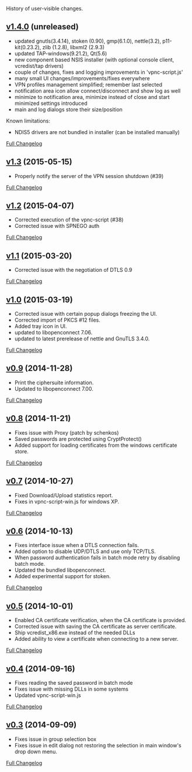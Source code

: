 History of user-visible changes.

## [v1.4.0](https://github.com/openconnect/openconnect-gui/tree/v1.4.0) (unreleased)
- updated gnutls(3.4.14), stoken (0.90), gmp(6.1.0), nettle(3.2), p11-kit(0.23.2), zlib (1.2.8), libxml2 (2.9.3)
- updated TAP-windows(9.21.2), Qt(5.6)
- new component based NSIS installer (with optional console client, vcredist/tap drivers)
- couple of changes, fixes and logging improvements in 'vpnc-script.js'
- many small UI changes/improvements/fixes everywhere
- VPN profiles management simplified; remember last selected
- notification area icon allow connect/disconnect and show log as well
- minimize to notification area, minimize instead of close and start minimized settings introduced
- main and log dialogs store their size/position

Known limitations:
- NDIS5 drivers are not bundled in installer (can be installed manually)

[Full Changelog](https://github.com/openconnect/openconnect-gui/compare/v1.3...v1.4.0)


## [v1.3](https://github.com/openconnect/openconnect-gui/tree/v1.3) (2015-05-15)
- Properly notify the server of the VPN session shutdown (#39)

[Full Changelog](https://github.com/openconnect/openconnect-gui/compare/v1.2...v1.3)


## [v1.2](https://github.com/openconnect/openconnect-gui/tree/v1.2) (2015-04-07)
- Corrected execution of the vpnc-script (#38)
- Corrected issue with SPNEGO auth

[Full Changelog](https://github.com/openconnect/openconnect-gui/compare/v1.1...v1.2)


## [v1.1](https://github.com/openconnect/openconnect-gui/tree/v1.1) (2015-03-20)
- Corrected issue with the negotiation of DTLS 0.9

[Full Changelog](https://github.com/openconnect/openconnect-gui/compare/v1.0...v1.1)


## [v1.0](https://github.com/openconnect/openconnect-gui/tree/v1.0) (2015-03-19)
- Corrected issue with certain popup dialogs freezing the UI.
- Corrected import of PKCS #12 files.
- Added tray icon in UI.
- updated to libopenconnect 7.06.
- updated to latest prerelease of nettle and GnuTLS 3.4.0.

[Full Changelog](https://github.com/openconnect/openconnect-gui/compare/v0.9...v1.0)


## [v0.9](https://github.com/openconnect/openconnect-gui/tree/v0.9) (2014-11-28)
- Print the ciphersuite information.
- Updated to libopenconnect 7.00.

[Full Changelog](https://github.com/openconnect/openconnect-gui/compare/v0.8...v0.9)


## [v0.8](https://github.com/openconnect/openconnect-gui/tree/v0.8) (2014-11-21)
- Fixes issue with Proxy (patch by schenkos)
- Saved passwords are protected using CryptProtect()
- Added support for loading certificates from the
  windows certificate store.

[Full Changelog](https://github.com/openconnect/openconnect-gui/compare/v0.7...v0.8)


## [v0.7](https://github.com/openconnect/openconnect-gui/tree/v0.7) (2014-10-27)
- Fixed Download/Upload statistics report.
- Fixes in vpnc-script-win.js for windows XP.

[Full Changelog](https://github.com/openconnect/openconnect-gui/compare/v0.6...v0.7)


## [v0.6](https://github.com/openconnect/openconnect-gui/tree/v0.6) (2014-10-13)
- Fixes interface issue when a DTLS connection fails.
- Added option to disable UDP/DTLS and use only TCP/TLS.
- When password authentication fails in batch mode retry
  by disabling batch mode.
- Updated the bundled libopenconnect.
- Added experimental support for stoken.

[Full Changelog](https://github.com/openconnect/openconnect-gui/compare/v0.5...v0.6)


## [v0.5](https://github.com/openconnect/openconnect-gui/tree/v0.5) (2014-10-01)
- Enabled CA certificate verification, when the CA certificate is
  provided.
- Corrected issue with saving the CA certificate as server certificate.
- Ship vcredist_x86.exe instead of the needed DLLs
- Added ability to view a certificate when connecting to a new
  server.

[Full Changelog](https://github.com/openconnect/openconnect-gui/compare/v0.4...v0.5)


## [v0.4](https://github.com/openconnect/openconnect-gui/tree/v0.4) (2014-09-16)
- Fixes reading the saved password in batch mode
- Fixes issue with missing DLLs in some systems
- Updated vpnc-script-win.js

[Full Changelog](https://github.com/openconnect/openconnect-gui/compare/v0.3...v0.4)


## [v0.3](https://github.com/openconnect/openconnect-gui/tree/v0.3) (2014-09-09)
- Fixes issue in group selection box
- Fixes issue in edit dialog not restoring the selection in main
  window's drop down menu.

[Full Changelog](https://github.com/openconnect/openconnect-gui/compare/v0.2...v0.3)
